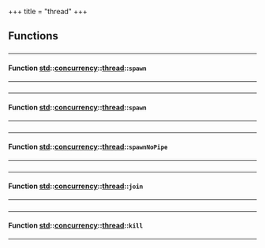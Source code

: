 +++
title = "thread"
+++
## Functions

### 


_____________________
#### Function [std](./../../../std)::[concurrency](./../../../std/concurrency)::[thread](./../../../std/concurrency/thread)::`spawn`
_____________________
### 


_____________________
#### Function [std](./../../../std)::[concurrency](./../../../std/concurrency)::[thread](./../../../std/concurrency/thread)::`spawn`
_____________________
### 


_____________________
#### Function [std](./../../../std)::[concurrency](./../../../std/concurrency)::[thread](./../../../std/concurrency/thread)::`spawnNoPipe`
_____________________
### 


_____________________
#### Function [std](./../../../std)::[concurrency](./../../../std/concurrency)::[thread](./../../../std/concurrency/thread)::`join`
_____________________
### 


_____________________
#### Function [std](./../../../std)::[concurrency](./../../../std/concurrency)::[thread](./../../../std/concurrency/thread)::`kill`
_____________________


